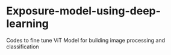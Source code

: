 # Exposure-model-using-deep-learning
Codes to fine tune ViT Model for building image processing and classification
